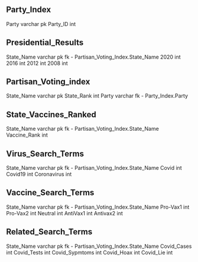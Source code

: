 Party_Index
-
Party varchar pk
Party_ID int

Presidential_Results
-
State_Name varchar pk fk - Partisan_Voting_Index.State_Name
2020 int
2016 int
2012 int
2008 int

Partisan_Voting_index
-
State_Name varchar pk
State_Rank int
Party varchar fk - Party_Index.Party

State_Vaccines_Ranked
-
State_Name varchar pk fk - Partisan_Voting_Index.State_Name
Vaccine_Rank int

Virus_Search_Terms
-
State_Name varchar pk fk - Partisan_Voting_Index.State_Name
Covid int
Covid19 int
Coronavirus int

Vaccine_Search_Terms
-
State_Name varchar pk fk - Partisan_Voting_Index.State_Name
Pro-Vax1 int
Pro-Vax2 int
Neutral int
AntiVax1 int
Antivax2 int

Related_Search_Terms
-
State_Name varchar pk fk - Partisan_Voting_Index.State_Name
Covid_Cases int
Covid_Tests int
Covid_Sypmtoms int
Covid_Hoax int
Covid_Lie int